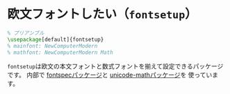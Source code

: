 # 欧文フォントしたい（`fontsetup`）

```latex
% プリアンブル
\usepackage[default]{fontsetup}
% mainfont: NewComputerModern
% mathfont: NewComputerModern Math
```

`fontsetup`は欧文の本文フォントと数式フォントを揃えて設定できるパッケージです。
内部で
[fontspecパッケージ](./latex-fontspec.md)と
[unicode-mathパッケージ](./latex-unicode-math.md)を
使っています。
